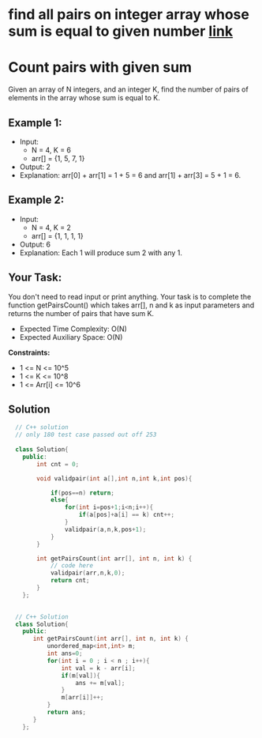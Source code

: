 # find all pairs on integer array whose sum is equal to given number [link](https://practice.geeksforgeeks.org/problems/count-pairs-with-given-sum5022/1)
# Count pairs with given sum

Given an array of N integers, and an integer K, find the number of pairs of elements in the array whose sum is equal to K.

## Example 1:

- Input:
  - N = 4, K = 6
  - arr[] = {1, 5, 7, 1}
- Output: 2
- Explanation: 
arr[0] + arr[1] = 1 + 5 = 6 
and arr[1] + arr[3] = 5 + 1 = 6.

## Example 2:

- Input:
  - N = 4, K = 2
  - arr[] = {1, 1, 1, 1}
- Output: 6
- Explanation: 
Each 1 will produce sum 2 with any 1.

## Your Task:
You don't need to read input or print anything. Your task is to complete the function getPairsCount() which takes arr[], n and k as input parameters and returns the number of pairs that have sum K.

- Expected Time Complexity: O(N)
- Expected Auxiliary Space: O(N)

**Constraints:**
- 1 <= N <= 10^5
- 1 <= K <= 10^8
- 1 <= Arr[i] <= 10^6

## Solution

```C++
  // C++ solution
  // only 180 test case passed out off 253
  
  class Solution{   
    public:
        int cnt = 0;

        void validpair(int a[],int n,int k,int pos){

            if(pos==n) return;
            else{
                for(int i=pos+1;i<n;i++){
                    if(a[pos]+a[i] == k) cnt++;
                }
                validpair(a,n,k,pos+1);
            }
        }

        int getPairsCount(int arr[], int n, int k) {
            // code here
            validpair(arr,n,k,0);
            return cnt;
        }
    };
  
```

```C++
  // C++ Solution
  class Solution{   
    public:
       int getPairsCount(int arr[], int n, int k) {
           unordered_map<int,int> m;
           int ans=0;
           for(int i = 0 ; i < n ; i++){
               int val = k - arr[i];
               if(m[val]){
                   ans += m[val];
               }
               m[arr[i]]++;
           }
           return ans;
       }
    };
```
